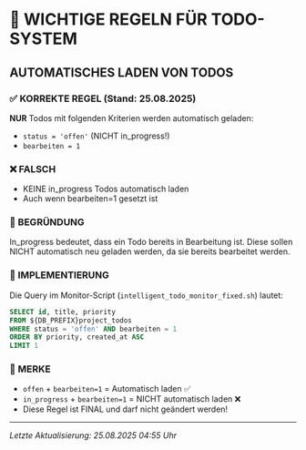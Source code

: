 # 🚨 WICHTIGE REGELN FÜR TODO-SYSTEM

## AUTOMATISCHES LADEN VON TODOS

### ✅ KORREKTE REGEL (Stand: 25.08.2025)
**NUR** Todos mit folgenden Kriterien werden automatisch geladen:
- `status = 'offen'` (NICHT in_progress!)
- `bearbeiten = 1`

### ❌ FALSCH
- KEINE in_progress Todos automatisch laden
- Auch wenn bearbeiten=1 gesetzt ist

### 📝 BEGRÜNDUNG
In_progress bedeutet, dass ein Todo bereits in Bearbeitung ist. Diese sollen NICHT automatisch neu geladen werden, da sie bereits bearbeitet werden.

### 🔧 IMPLEMENTIERUNG
Die Query im Monitor-Script (`intelligent_todo_monitor_fixed.sh`) lautet:
```sql
SELECT id, title, priority 
FROM ${DB_PREFIX}project_todos 
WHERE status = 'offen' AND bearbeiten = 1 
ORDER BY priority, created_at ASC 
LIMIT 1
```

### 📌 MERKE
- `offen` + `bearbeiten=1` = Automatisch laden ✅
- `in_progress` + `bearbeiten=1` = NICHT automatisch laden ❌
- Diese Regel ist FINAL und darf nicht geändert werden!

---
*Letzte Aktualisierung: 25.08.2025 04:55 Uhr*